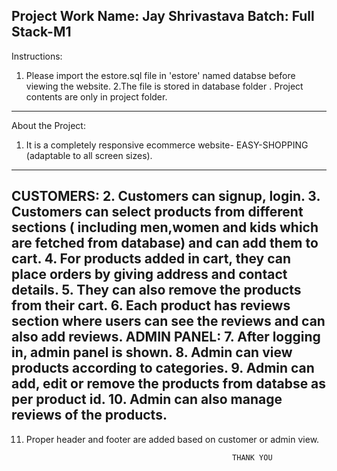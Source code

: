 
Project Work
Name: Jay Shrivastava
Batch: Full Stack-M1
------------------------------------------------------------------
Instructions:
1. Please import the estore.sql file in 'estore' named databse before viewing the website.
2.The file is stored in database folder . Project contents are only in project folder.
------------------------------------------------------------------------------------------------
About the Project:
1. It is a completely responsive ecommerce website- EASY-SHOPPING (adaptable to all screen sizes).
---------------------------------------------------------------------------------------------
CUSTOMERS:
2. Customers can signup, login.
3. Customers can select products from different sections ( including men,women and kids which are fetched from database) and can add them to cart.
4. For products added in cart, they can place orders by giving address and contact details.
5. They can also remove the products from their cart.
6. Each product has reviews section where users can see the reviews and can also add reviews.
ADMIN PANEL:
7. After logging in, admin panel is shown.
8. Admin can view products according to categories.
9. Admin can add, edit or remove the products from databse as per product id.
10. Admin can also manage reviews of the products.
-----------------------------------------------------------------------------------
11. Proper header and footer are added based on customer or admin view.

                                                      THANK YOU



